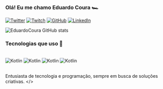### Olá! Eu me chamo Eduardo Coura 🏎️


[![Twitter](https://img.shields.io/badge/Twitter-1DA1F2?style=for-the-badge&logo=twitter&logoColor=white)](twitter.com)
[![Twitch](https://img.shields.io/badge/Twitch-9146FF?style=for-the-badge&logo=twitch&logoColor=white)](twitch.tv)
[![GitHub](https://img.shields.io/badge/GitHub-100000?style=for-the-badge&logo=github&logoColor=white)](https://github.com/EduardoCoura)
[![LinkedIn](https://img.shields.io/badge/LinkedIn-0077B5?style=for-the-badge&logo=linkedin&logoColor=white)](https://br.linkedin.com/in/eduardo-coura-146a2b2b5)

![EduardoCoura GitHub stats](https://github-readme-stats.vercel.app/api?username=eduardocoura&show_icons=true&theme=merko)

### Tecnologias que uso 📱

<div style= "display: incline_block"><br/>
    <img align="center" alt="Kotlin" src="https://img.shields.io/badge/Kotlin-0095D5?&style=for-the-badge&logo=kotlin&logoColor=white"/>
    <img align="center" alt="Kotlin" src="https://img.shields.io/badge/Java-ED8B00?style=for-the-badge&logo=openjdk&logoColor=white"/>
    <img align="center" alt="Kotlin" src="https://img.shields.io/badge/Python-14354C?style=for-the-badge&logo=python&logoColor=white"/>
    <img align="center" alt="Kotlin" src="https://img.shields.io/badge/JavaScript-F7DF1E?style=for-the-badge&logo=javascript&logoColor=black"/>
</div><br/>

Entusiasta de tecnologia e programação, sempre em busca de soluções criativas.
 </>
